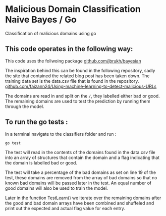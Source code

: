# Malicious Domain Classification Naive Bayes / Go

Classification of malicious domains using go

## This code operates in the following way:

This code uses the follwoing package [github.com/jbrukh/bayesian](https://github.com/jbrukh/bayesian)

The inspiration behind this can be found in the following repository, sadly the site that contained the related blog post has been taken down. The training data set is the data.csv file that is found in the repository. [github.com/faizann24/Using-machine-learning-to-detect-malicious-URLs](https://github.com/faizann24/Using-machine-learning-to-detect-malicious-URLs)

The domains are read in and split on the `/`, they labelled either bad or good. The remaining domains are used to test the prediction by running them through the model.

## To run the go tests :

In a terminal navigate to the classifiers folder and run :

```
go test 
```

The test will read in the contents of the domains found in the data.csv file into an array of structures that contain the domain and a flag indicating that the domain is labelled bad or good.

The test will take a percentage of the bad domains as set on line 19 of the test, these domains are removed from the array of bad domains so that no known bad domains will be passed later in the test. An equal number of good domains will also be used to train the model.

Later in the function TestLearn() we iterate over the remaining domains after the good and bad domain arrays have been combined and shuffeled and print out the expected and actual flag value for each entry. 